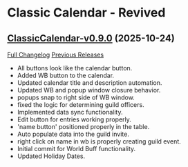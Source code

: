 # Classic Calendar - Revived

## [ClassicCalendar-v0.9.0](https://github.com/ianjplamondon-cyber/ClassicCalendar-Revived/tree/ClassicCalendar-v0.9.0) (2025-10-24)
[Full Changelog](https://github.com/ianjplamondon-cyber/ClassicCalendar-Revived/compare/ClassicCalendar-v0.8.8...ClassicCalendar-v0.9.0) [Previous Releases](https://github.com/ianjplamondon-cyber/ClassicCalendar-Revived/releases)

- All buttons look like the calendar button.  
- Added WB button to the calendar.  
- Updated calendar title and description automation.  
- Updated WB and popup window closure behavior.  
- popups snap to right side of WB window.  
- fixed the logic for determining guild officers.  
- Implemented data sync functionality.  
- Edit button for entries working properly.  
- 'name button' positioned properly in the table.  
- Auto populate data into the guild invite.  
- right click on name in wb is properly creating guild event.  
- Initial commit for World Buff functionality.  
- Updated Holiday Dates.  
